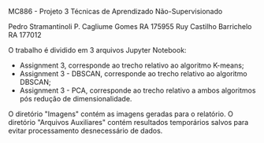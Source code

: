 MC886 - Projeto 3
Técnicas de Aprendizado Não-Supervisionado

Pedro Stramantinoli  P. Cagliume Gomes  RA 175955
Ruy Castilho Barrichelo                                         RA 177012

O trabalho é dividido em 3 arquivos Jupyter Notebook:
- Assignment 3, corresponde ao trecho relativo ao algoritmo K-means;
- Assignment 3 - DBSCAN, corresponde ao trecho relativo ao algoritmo DBSCAN;
- Assignment 3 - PCA, corresponde ao trecho relativo a ambos algoritmos pós redução de dimensionalidade.

O diretório "Imagens" contém as imagens geradas para o relatório.
O diretório "Arquivos Auxiliares" contém resultados temporários salvos para evitar processamento desnecessário de dados.
